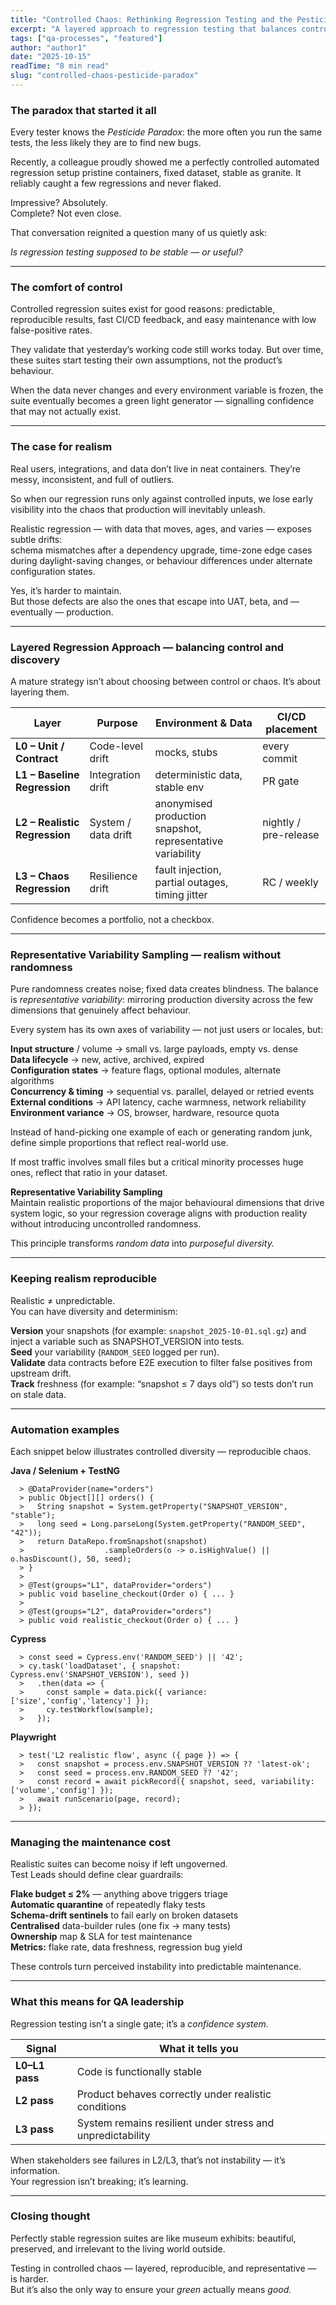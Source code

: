 ```yaml
---
title: "Controlled Chaos: Rethinking Regression Testing and the Pesticide Paradox"
excerpt: "A layered approach to regression testing that balances control and realism, helping QA teams detect meaningful defects before they reach production."
tags: ["qa-processes", "featured"]
author: "author1"
date: "2025-10-15"
readTime: "8 min read"
slug: "controlled-chaos-pesticide-paradox"
---
```


### The paradox that started it all

Every tester knows the *Pesticide Paradox*: the more often you run the same tests, the less likely they are to find new bugs.  

Recently, a colleague proudly showed me a perfectly controlled automated regression setup      pristine containers, fixed dataset, stable as granite. It reliably caught a few regressions and never flaked.

Impressive? Absolutely.  
Complete? Not even close.

That conversation reignited a question many of us quietly ask:  

*Is regression testing supposed to be stable — or useful?*

---

### The comfort of control

Controlled regression suites exist for good reasons: predictable, reproducible results, fast CI/CD feedback, and easy maintenance with low false-positive rates.  

They validate that yesterday’s working code still works today. But over time, these suites start testing their own assumptions, not the product’s behaviour.  

When the data never changes and every environment variable is frozen, the suite eventually becomes a green light generator — signalling confidence that may not actually exist.

---

### The case for realism

Real users, integrations, and data don’t live in neat containers. They’re messy, inconsistent, and full of outliers.  

So when our regression runs only against controlled inputs, we lose early visibility into the chaos that production will inevitably unleash.

Realistic regression — with data that moves, ages, and varies — exposes subtle drifts:  
schema mismatches after a dependency upgrade, time-zone edge cases during daylight-saving changes, or behaviour differences under alternate configuration states.  

Yes, it’s harder to maintain.  
But those defects are also the ones that escape into UAT, beta, and — eventually — production.

---

### Layered Regression Approach — balancing control and discovery

A mature strategy isn’t about choosing between control or chaos. It’s about layering them.

| Layer | Purpose | Environment & Data | CI/CD placement |
|-------|----------|--------------------|-----------------|
| **L0 – Unit / Contract** | Code-level drift | mocks, stubs | every commit |
| **L1 – Baseline Regression** | Integration drift | deterministic data, stable env | PR gate |
| **L2 – Realistic Regression** | System / data drift | anonymised production snapshot, representative variability | nightly / pre-release |
| **L3 – Chaos Regression** | Resilience drift | fault injection, partial outages, timing jitter | RC / weekly |

Confidence becomes a portfolio, not a checkbox.

---

### Representative Variability Sampling — realism without randomness

Pure randomness creates noise; fixed data creates blindness. The balance is *representative variability*: mirroring production diversity across the few dimensions that genuinely affect behaviour.

Every system has its own axes of variability — not just users or locales, but:  

**Input structure** / volume → small vs. large payloads, empty vs. dense  
**Data lifecycle** → new, active, archived, expired  
**Configuration states** → feature flags, optional modules, alternate algorithms  
**Concurrency & timing** → sequential vs. parallel, delayed or retried events  
**External conditions** → API latency, cache warmness, network reliability  
**Environment variance** → OS, browser, hardware, resource quota  

Instead of hand-picking one example of each or generating random junk, define simple proportions that reflect real-world use.  

If most traffic involves small files but a critical minority processes huge ones, reflect that ratio in your dataset.

**Representative Variability Sampling**  
Maintain realistic proportions of the major behavioural dimensions that drive system logic, so your regression coverage aligns with production reality without introducing uncontrolled randomness.  

This principle transforms *random data* into *purposeful diversity.*

---

### Keeping realism reproducible

Realistic ≠ unpredictable.  
You can have diversity and determinism:

**Version** your snapshots (for example: `snapshot_2025-10-01.sql.gz`) and inject a variable such as SNAPSHOT_VERSION into tests.  
**Seed** your variability (`RANDOM_SEED` logged per run).  
**Validate** data contracts before E2E execution to filter false positives from upstream drift.  
**Track** freshness (for example: “snapshot ≤ 7 days old”) so tests don’t run on stale data.

---

### Automation examples

Each snippet below illustrates controlled diversity — reproducible chaos.  

**Java / Selenium + TestNG**

      > @DataProvider(name="orders")  
      > public Object[][] orders() {  
      >   String snapshot = System.getProperty("SNAPSHOT_VERSION", "stable");  
      >   long seed = Long.parseLong(System.getProperty("RANDOM_SEED", "42"));  
      >   return DataRepo.fromSnapshot(snapshot)  
      >                  .sampleOrders(o -> o.isHighValue() || o.hasDiscount(), 50, seed);  
      > }  
      >  
      > @Test(groups="L1", dataProvider="orders")  
      > public void baseline_checkout(Order o) { ... }  
      >  
      > @Test(groups="L2", dataProvider="orders")  
      > public void realistic_checkout(Order o) { ... }

**Cypress**

      > const seed = Cypress.env('RANDOM_SEED') || '42';  
      > cy.task('loadDataset', { snapshot: Cypress.env('SNAPSHOT_VERSION'), seed })  
      >   .then(data => {  
      >     const sample = data.pick({ variance: ['size','config','latency'] });  
      >     cy.testWorkflow(sample);  
      >   });

**Playwright**

      > test('L2 realistic flow', async ({ page }) => {  
      >   const snapshot = process.env.SNAPSHOT_VERSION ?? 'latest-ok';  
      >   const seed = process.env.RANDOM_SEED ?? '42';  
      >   const record = await pickRecord({ snapshot, seed, variability:['volume','config'] });  
      >   await runScenario(page, record);  
      > });

---

### Managing the maintenance cost

Realistic suites can become noisy if left ungoverned.  
Test Leads should define clear guardrails:  

**Flake budget ≤ 2%** — anything above triggers triage  
**Automatic quarantine** of repeatedly flaky tests  
**Schema-drift sentinels** to fail early on broken datasets  
**Centralised** data-builder rules (one fix → many tests)  
**Ownership** map & SLA for test maintenance  
**Metrics:** flake rate, data freshness, regression bug yield  

These controls turn perceived instability into predictable maintenance.

---

### What this means for QA leadership

Regression testing isn’t a single gate; it’s a *confidence system.*

| Signal | What it tells you |
|---------|-------------------|
| **L0–L1 pass** | Code is functionally stable |
| **L2 pass** | Product behaves correctly under realistic conditions |
| **L3 pass** | System remains resilient under stress and unpredictability |

When stakeholders see failures in L2/L3, that’s not instability — it’s information.  
Your regression isn’t breaking; it’s learning.

---

### Closing thought

Perfectly stable regression suites are like museum exhibits: beautiful, preserved, and irrelevant to the living world outside.  

Testing in controlled chaos — layered, reproducible, and representative — is harder.  
But it’s also the only way to ensure your *green* actually means *good.*